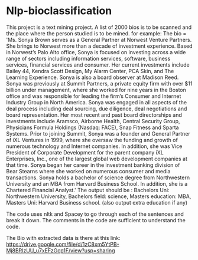 # Nlp-bioclassification
This project is a text mining project. A list of 2000 bios is to be scanned and the place where the person studied is to be mined.
for example:
The bio = 'Ms. Sonya Brown serves as a General Partner at Norwest Venture Partners. She brings to Norwest more than a decade of investment experience. Based in Norwest’s Palo Alto office, Sonya is focused on investing across a wide range of sectors including information services, software, business services, financial services and consumer. Her current investments include Bailey 44, Kendra Scott Design, My Alarm Center, PCA Skin, and The Learning Experience. Sonya is also a board observer at Madison Reed. Sonya was previously at Summit Partners, a private equity firm with over $11 billion under management, where she worked for nine years in the Boston office and was responsible for leading the firm’s Consumer and Internet Industry Group in North America. Sonya was engaged in all aspects of the deal process including deal sourcing, due diligence, deal negotiations and board representation. Her most recent and past board directorships and investments include Aramsco, Airborne Health, Central Security Group, Physicians Formula Holdings (Nasdaq: FACE), Snap Fitness and Sparta Systems. Prior to joining Summit, Sonya was a founder and General Partner of iXL Ventures in 1999, where she oversaw the funding and growth of numerous technology and Internet companies. In addition, she was Vice President of Corporate Development for the parent company iXL Enterprises, Inc., one of the largest global web development companies at that time. Sonya began her career in the investment banking division of Bear Stearns where she worked on numerous consumer and media transactions. Sonya holds a bachelor of science degree from Northwestern University and an MBA from Harvard Business School. In addition, she is a Chartered Financial Analyst.' 
The output should be : Bachelors Uni: Northwestern University, Bachelors field: science, Masters education: MBA, Masters Uni: Harvard Business school. (also output extra education if any)



The code uses nltk and Spacey to go through each of the sentences and break it down. The comments in the code are sufficient to understand the code. 

The Bio with extracted data is there at this link: https://drive.google.com/file/d/1zC8xm5YtPB-Mj8BRlzUU_u7xEFzGcp1F/view?usp=sharing

